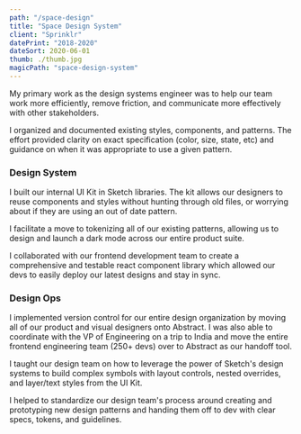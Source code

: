 ```yaml
---
path: "/space-design"
title: "Space Design System"
client: "Sprinklr"
datePrint: "2018-2020"
dateSort: 2020-06-01
thumb: ./thumb.jpg
magicPath: "space-design-system"
---
```


My primary work as the design systems engineer was to help our team work more efficiently, remove friction, and communicate more effectively with other stakeholders.

I organized and documented existing styles, components, and patterns. The effort provided clarity on exact specification (color, size, state, etc) and guidance on when it was appropriate to use a given pattern.

### Design System

I built our internal UI Kit in Sketch libraries. The kit allows our designers to reuse components and styles without hunting through old files, or worrying about if they are using an out of date pattern.

I facilitate a move to tokenizing all of our existing patterns, allowing us to design and launch a dark mode across our entire product suite.

I collaborated with our frontend development team to create a comprehensive and testable react component library which allowed our devs to easily deploy our latest designs and stay in sync.

### Design Ops

I implemented version control for our entire design organization by moving all of our product and visual designers onto Abstract. I was also able to coordinate with the VP of Engineering on a trip to India and move the entire frontend engineering team (250+ devs) over to Abstract as our handoff tool.

I taught our design team on how to leverage the power of Sketch's design systems to build complex symbols with layout controls, nested overrides, and layer/text styles from the UI Kit.

I helped to standardize our design team's process around creating and prototyping new design patterns and handing them off to dev with clear specs, tokens, and guidelines.
